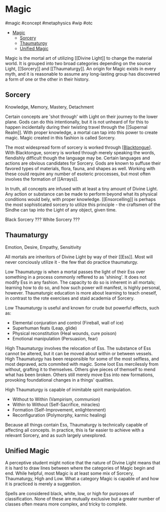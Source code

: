 # Magic
#magic #concept #metaphysics #wip #otc

- [Magic](#magic)
  - [Sorcery](#sorcery)
  - [Thaumaturgy](#thaumaturgy)
  - [Unified Magic](#unified-magic)

Magic is the mortal art of utilizing [[Divine Light]] to change the material world. It is grouped into two broad categories depending on the source Light, [[Sorcery]] and [[Thaumaturgy]]. An origin for Magic exists in every myth, and it is reasonable to assume any long-lasting group has discovered a form of one or the other in their history.

## Sorcery
Knowledge, Memory, Mastery, Detachment

Certain concepts are 'shot through' with Light on their journey to the lower plane. Gods can do this intentionally, but it is not unheard of for this to happen incidentally during their twisting travel through the [[Supernal Realm]]. With proper knowledge, a mortal can tap into this power to create magic. Magic created in this fashion is called Sorcery.

The most widespread form of sorcery is worked through [[Blacktongue]]. With Blacktongue, sorcery is worked through merely speaking the words, fiendishly difficult though the language may be. Certain languages and actions are obvious candidates for Sorcery. Gods are known to suffuse their favored types of materials, flora, fauna, and shapes as well. Working with these could require any number of esoteric proccesses, but most often involves the formation of [[Arrays]].

In truth, all concepts are infused with at least a tiny amount of Divine Light. Any action or substance can be made to perform beyond what its physical conditions would bely, with proper knowledge. [[Ensorcelling]] is perhaps the most sophisticated sorcery to utilize this principle - the craftsmen of the Sindhe can tap into the Light of any object, given time.

Black Sorcery
???
White Sorcery
???

## Thaumaturgy
Emotion, Desire, Empathy, Sensitivity

All mortals are inheritors of Divine Light by way of their [[Ess]]. Most will never conciously utilize it - the few that do practice thaumaturgy.

Low Thaumaturgy is when a mortal passes the light of their Ess over something in a process commonly reffered to as 'shining'. It does not modify Ess in any fashion. The capacity to do so is inherent in all mortals; learning how to do so, and how such power will manifest, is highly personal, however. Thaumaturgic education is more about learning to teach oneself, in contrast to the rote exercises and staid academia of Sorcery.

Low Thaumaturgy is useful and known for crude but powerful effects, such as:
 - Elemental conjuration and control (Fireball, wall of ice)
 - Superhuman feats (Leap, glide)
 - Physical reconstitution (Heal wounds, cure poison)
 - Emotional manipulation (Persuasion, fear)

High Thaumaturgy involves the relocation of Ess. The substance of Ess cannot be altered, but it can be moved about within or between vessels. High Thaumaturgy has been responsible for some of the most selfless, and most depraved, acts commited with magic. Some loot Ess mercilessly from without, grafting it to themselves. Others give pieces of themself to mend what has been broken. Others still merely move Ess into new formations, provoking foundational changes in a things' qualities.

High Thaumaturgy is capable of inimitable spirit manipulation.
 - Without to Within (Vampirism, communion)
 - Within to Without (Self-Sacrifice, miracles)
 - Formation (Self-Improvement, enlightenment)
 - Reconfiguration (Polymorphy, karmic healing)

Because all things contain Ess, Thaumaturgy is technically capable of affecting all concepts. In practice, this is far easier to achieve with a relevant Sorcery, and as such largely unexplored.

## Unified Magic

A perceptive student might notice that the nature of Divine Light means that it is hard to draw lines between where the categories of Magic begin and end. While helpful, most Magic is at least some mix of Sorcery, Thaumaturgy, High and Low. What a category Magic is capable of and how it is practiced is merely a suggestion.

Spells are considered black, white, low, or high for purposes of classification. None of these are mutually exclusive but a greater number of classes often means more complex, and tricky to complete.

[//begin]: # "Autogenerated link references for markdown compatibility"
[Blacktongue]: Blacktongue "Blacktongue"
[//end]: # "Autogenerated link references"